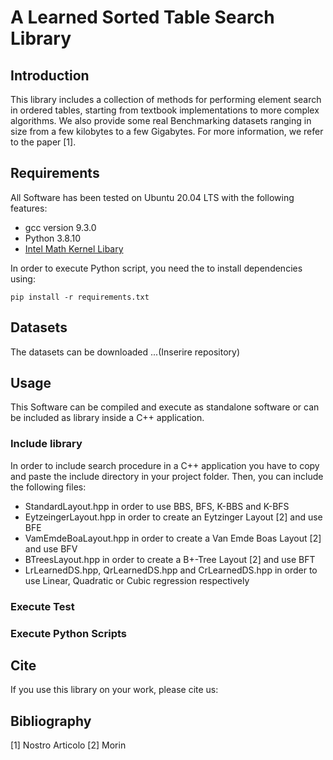 # A Learned Sorted Table Search Library

## Introduction

This library includes a collection of methods for performing element search in ordered tables, starting from textbook implementations to more complex algorithms. We also provide some real Benchmarking datasets ranging in size from a few kilobytes to a few Gigabytes.
For more information, we refer to the paper [1].

## Requirements

All Software has been tested on Ubuntu 20.04 LTS with the following features:

- gcc version 9.3.0
- Python 3.8.10
- [Intel Math Kernel Libary](https://software.intel.com/content/www/us/en/develop/tools/oneapi/components/onemkl.html)

In order to execute Python script, you need the to install dependencies using:

`pip install -r requirements.txt`

## Datasets

The datasets can be downloaded ...(Inserire repository)

## Usage

This Software can be compiled and execute as standalone software or can be included as library inside a C++ application.

### Include library

In order to include search procedure in a C++ application you have to copy and paste the include directory in your project folder.
Then, you can include the following files:

- StandardLayout.hpp in order to use BBS, BFS, K-BBS and K-BFS
- EytzeingerLayout.hpp in order to create an Eytzinger Layout [2] and use BFE
- VamEmdeBoaLayout.hpp in order to create a Van Emde Boas Layout [2] and use BFV
- BTreesLayout.hpp in order to create a B+-Tree Layout [2] and use BFT
- LrLearnedDS.hpp, QrLearnedDS.hpp and CrLearnedDS.hpp in order to use Linear, Quadratic or Cubic regression respectively

### Execute Test

### Execute Python Scripts

## Cite

If you use this library on your work, please cite us:

## Bibliography

[1] Nostro Articolo
[2] Morin




